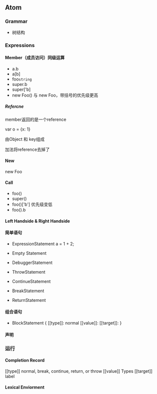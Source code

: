 #

## Atom
### Grammar
* 树结构

### Expressions

#### Member（成员访问）同级运算
* a.b
* a[b]
* foo`string` 
* super.b
* super['b]
* new Foo() 与 new Foo，带括号的优先级更高

##### Refercne
member返回的是一个reference

var o  = {x: 1}

由Object 和 key组成

加法将reference去掉了

#### New
new Foo

#### Call 
* foo()
* super()
* foo()['b'] 优先级变低
* foo().b

#### Left Handside & Right Handside


#### 简单语句
* ExpressionStatement
a = 1 + 2;

* Empty Statement
* DebuggerStatement
* ThrowStatement
* ContinueStatement
* BreakStatement
* ReturnStatement

#### 组合语句
* BlockStatement 
{
  [[type]]: normal
  [[value]]: 
  [[target]]: 
}



#### 声明


### 运行
#### Completion Record
[[type]] normal, break, continue, return, or throw
[[value]] Types 
[[target]] label
#### Lexical Enviorment
